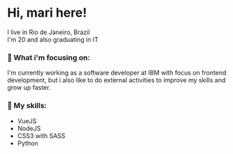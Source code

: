 <h1 text-align="center">Hi, mari here!</h1>

I live in Rio de Janeiro, Brazil
<br>
I'm 20 and also graduating in IT

### :princess: What i'm focusing on:
I'm currently working as a software developer at IBM with focus on frontend development, but i also like to do external activities to improve my skills and grow up faster.

### :mushroom: My skills:
- VueJS
- NodeJS
- CSS3 with SASS
- Python

